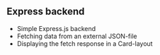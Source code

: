 ## Express backend

- Simple Express.js backend
- Fetching data from an external JSON-file
- Displaying the fetch response in a Card-layout
